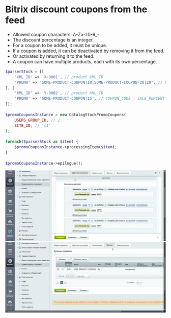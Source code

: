 # Bitrix discount coupons from the feed

- Allowed coupon characters: A-Za-z0-9_-
- The discount percentage is an integer.
- For a coupon to be added, it must be unique.
- If a coupon is added, it can be deactivated by removing it from the feed.
- Or activated by returning it to the feed.
- A coupon can have multiple products, each with its own percentage.

```php
$parserStock = [[
    'XML_ID' => 'X-0001', // product XML_ID
    'PROMO' => 'SOME-PRODUCT-COUPON|10;SOME-PRODUCT-COUPON-20|20', // COUPON_CODE | SALE_PERCENT
], [
    'XML_ID' => 'Y-0002', // product XML_ID
    'PROMO' => 'SOME-PRODUCT-COUPON|15', // COUPON_CODE | SALE_PERCENT
]];

$promoCouponsInstance = new CatalogStockPromoCoupons(
    USERS_GROUP_ID, // 2
    SITE_ID, // 's1'
);

foreach($parserStock as $item) {
    $promoCouponsInstance->processingItem($item);
}

$promoCouponsInstance->epilogue();
```

![Screenshots/chrome_9Z2kKCw3RR.png](https://raw.githubusercontent.com/mizuhomizuho/bitrix-coupons-from-feed/master/Screenshots/chrome_9Z2kKCw3RR.png)
![Screenshots/chrome_UMeAELL9SF.png](https://raw.githubusercontent.com/mizuhomizuho/bitrix-coupons-from-feed/master/Screenshots/chrome_UMeAELL9SF.png)